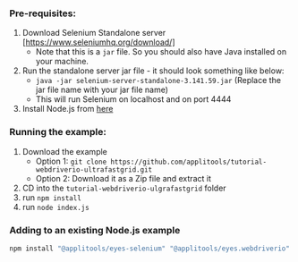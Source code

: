 ### Pre-requisites:

1. Download Selenium Standalone server [https://www.seleniumhq.org/download/]
    * Note that this is a `jar` file. So you should also have Java installed on your machine.
2. Run the standalone server jar file - it should look something like below:
    * `java -jar selenium-server-standalone-3.141.59.jar` (Replace the jar file name with your jar file name)
    * This will run Selenium on localhost and on port 4444
3. Install Node.js from [here](https://nodejs.org/en/)


### Running the example:

1. Download the example
    * Option 1: `git clone https://github.com/applitools/tutorial-webdriverio-ultrafastgrid.git`
    * Option 2: Download it as a Zip file and extract it
2. CD into the `tutorial-webdriverio-ulgrafastgrid` folder
3. run `npm install`
4. run `node index.js`

### Adding to an existing Node.js example

```sh
npm install "@applitools/eyes-selenium" "@applitools/eyes.webdriverio" --save-dev

```
